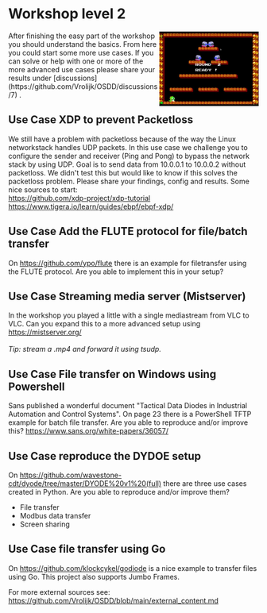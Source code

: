 # Workshop level 2

<img align="right" width="200" src="../img/bb_round_2.jpg">
After finishing the easy part of the workshop you should understand the basics. From here you could start some more use cases. If you can solve or help with one or more of the more advanced use cases please share your results under [discussions](https://github.com/Vrolijk/OSDD/discussions/7) . 

## Use Case XDP to prevent Packetloss
We still have a problem with packetloss because of the way the Linux networkstack handles UDP packets. In this use case we challenge you to configure the sender and receiver (Ping and Pong) to bypass the network stack by using UDP.
Goal is to send data from 10.0.0.1 to 10.0.0.2 without packetloss. We didn't test this but would like to know if this solves the packetloss problem. Please share your findings, config and results.
Some nice sources to start:<br>
https://github.com/xdp-project/xdp-tutorial <br>
https://www.tigera.io/learn/guides/ebpf/ebpf-xdp/ <br>

## Use Case Add the FLUTE protocol for file/batch transfer
On https://github.com/ypo/flute there is an example for filetransfer using the FLUTE protocol. Are you able to implement this in your setup? 

## Use Case Streaming media server (Mistserver)
In the workshop you played a little with a single mediastream from VLC to VLC. Can you expand this to a more advanced setup using https://mistserver.org/   
<br><i>Tip: stream a .mp4 and forward it using tsudp.</i> 

## Use Case File transfer on Windows using Powershell
Sans published a wonderful document "Tactical Data Diodes in Industrial Automation and Control Systems". On page 23 there is a PowerShell TFTP example for batch file transfer. Are you able to reproduce and/or improve this? 
https://www.sans.org/white-papers/36057/ 

## Use Case reproduce the DYDOE setup
On https://github.com/wavestone-cdt/dyode/tree/master/DYODE%20v1%20(full) there are three use cases created in Python. Are you able to reproduce and/or improve them? 
- File transfer
- Modbus data transfer
- Screen sharing

## Use Case file transfer using Go
On https://github.com/klockcykel/godiode is a nice example to transfer files using Go. This project also supports Jumbo Frames. 


For more external sources see: https://github.com/Vrolijk/OSDD/blob/main/external_content.md
